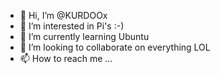 - 👋 Hi, I’m @KURDOOx
- 👀 I’m interested in Pi's :-) 
- 🌱 I’m currently learning Ubuntu
- 💞️ I’m looking to collaborate on everything LOL
- 📫 How to reach me ...

<!---
KURDOOx/KURDOOx is a ✨ special ✨ repository because its `README.md` (this file) appears on your GitHub profile.
You can click the Preview link to take a look at your changes.
--->
